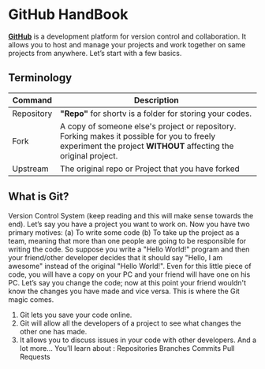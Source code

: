 # GitHub HandBook
**[GitHub](http://github.com)** is a development platform for version control and collaboration. It allows you to host and manage your projects and work together on same projects from anywhere.
Let’s start with a few basics.
## Terminology

| Command | Description |
| ---| --- |
| Repository | **"Repo"** for shortv is a folder for storing your codes. |
| Fork | A copy of someone else's project or repository. Forking makes it possible for you to freely experiment the project **WITHOUT** affecting the original project. |
| Upstream | The original repo or Project that you have forked |


## What is Git?
Version Control System (keep reading and this will make sense towards the end).
Let’s say you have a project you want to work on. 
Now you have two primary motives:
(a) To write some code
 (b) To take up the project as a team, meaning that more than one people are going to be responsible for writing the code.
So suppose you write a "Hello World!" program and then your friend/other developer decides that it should say "Hello, I am awesome" instead of the original "Hello World!".
Even for this little piece of code, you will have a copy on your PC and your friend will have one on his PC. 
Let’s say you change the code; now at this point your friend wouldn't know the changes you have made and vice versa.
This is where the Git magic comes. 
1. Git lets you save your code online.
2. Git will allow all the developers of a project to see what changes the other one has made.
3. It allows you to discuss issues in your code with other developers.
And a lot more...
You’ll learn about :
Repositories
Branches
Commits
Pull Requests
